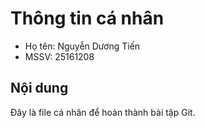 # Thông tin cá nhân
- Họ tên: Nguyễn Dương Tiến
- MSSV: 25161208

## Nội dung
Đây là file cá nhân để hoàn thành bài tập Git.